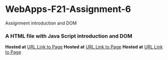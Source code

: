# WebApps-F21-Assignment-6
Assignment introduction  and DOM
### A HTML file with Java Script introduction  and DOM
**Hosted at**
[URL Link to Page](https://44-563-webapps-f21.github.io/webapps-f21-assignment-6-nithinreddykumbham888/pass.html)
**Hosted at**
[URL Link to Page](https://44-563-webapps-f21.github.io/webapps-f21-assignment-6-nithinreddykumbham888/airthmetic.html)
**Hosted at**
[URL Link to Page](https://44-563-webapps-f21.github.io/webapps-f21-assignment-6-nithinreddykumbham888/car.html)

